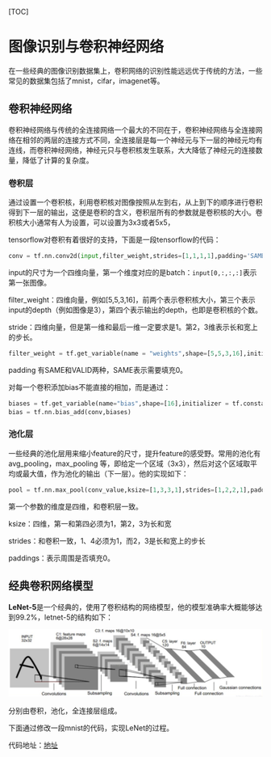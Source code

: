 [TOC]

# 图像识别与卷积神经网络

在一些经典的图像识别数据集上，卷积网络的识别性能远远优于传统的方法，一些常见的数据集包括了mnist，cifar，imagenet等。

## 卷积神经网络

卷积神经网络与传统的全连接网络一个最大的不同在于，卷积神经网络与全连接网络在相邻的两层的连接方式不同，全连接层是每一个神经元与下一层的神经元均有连线，而卷积神经网络，神经元只与卷积核发生联系，大大降低了神经元的连接数量，降低了计算的复杂度。

### 卷积层

通过设置一个卷积核，利用卷积核对图像按照从左到右，从上到下的顺序进行卷积得到下一层的输出，这便是卷积的含义，卷积层所有的参数就是卷积核的大小。卷积核大小通常有人为设置，可以设置为3x3或者5x5，

tensorflow对卷积有着很好的支持，下面是一段tensorflow的代码：

```python
conv = tf.nn.conv2d(input,filter_weight,strides=[1,1,1,1],padding='SAME')
```

input的尺寸为一个四维向量，第一个维度对应的是batch：`input[0,:,:,:]`表示第一张图像。

filter_weight：四维向量，例如[5,5,3,16]，前两个表示卷积核大小，第三个表示input的depth（例如图像是3），第四个表示输出的depth，也即是卷积核的个数。

stride：四维向量，但是第一维和最后一维一定要求是1。第2，3维表示长和宽上的步长。

```python
filter_weight = tf.get_variable(name = "weights",shape=[5,5,3,16],initializer = tf.truncated_normal_initializer(stddev=0.01))
```

padding 有SAME和VALID两种，SAME表示需要填充0。

对每一个卷积添加bias不能直接的相加，而是通过：

```python
biases = tf.get_variable(name="bias",shape=[16],initializer = tf.constant_initializer(0.0))
bias = tf.nn.bias_add(conv,biases)
```

### 池化层

一些经典的池化层用来缩小feature的尺寸，提升feature的感受野。常用的池化有avg_pooling，max_pooling 等，即给定一个区域（3x3），然后对这个区域取平均或最大值，作为池化的输出（下一层）。他的实现如下：

```python
pool = tf.nn.max_pool(conv_value,ksize=[1,3,3,1],strides=[1,2,2,1],padding="SAME")
```

第一个参数的维度是四维，和卷积层一致。

ksize：四维，第一和第四必须为1，第2，3为长和宽

strides：和卷积一致，1、4必须为1，而2，3是长和宽上的步长

paddings：表示周围是否填充0。

## 经典卷积网络模型

**LeNet-5**是一个经典的，使用了卷积结构的网络模型，他的模型准确率大概能够达到99.2%，letnet-5的结构如下：

<img src="../images/conv_1.png">

分别由卷积，池化，全连接层组成。

下面通过修改一段mnist的代码，实现LeNet的过程。

代码地址：[地址](../Code/tensorflow/mnist_test/mnist_inference.py)

